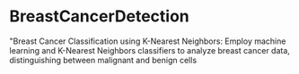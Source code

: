 # BreastCancerDetection
"Breast Cancer Classification using K-Nearest Neighbors: Employ machine learning and K-Nearest Neighbors classifiers to analyze breast cancer data, distinguishing between malignant and benign cells
